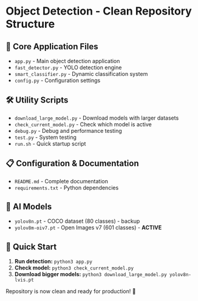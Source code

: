 # Object Detection - Clean Repository Structure

## 🚀 Core Application Files
- `app.py` - Main object detection application
- `fast_detector.py` - YOLO detection engine
- `smart_classifier.py` - Dynamic classification system
- `config.py` - Configuration settings

## 🛠️ Utility Scripts
- `download_large_model.py` - Download models with larger datasets
- `check_current_model.py` - Check which model is active
- `debug.py` - Debug and performance testing
- `test.py` - System testing
- `run.sh` - Quick startup script

## 📋 Configuration & Documentation
- `README.md` - Complete documentation
- `requirements.txt` - Python dependencies

## 🤖 AI Models
- `yolov8n.pt` - COCO dataset (80 classes) - backup
- `yolov8m-oiv7.pt` - Open Images v7 (601 classes) - **ACTIVE**

## 🎯 Quick Start
1. **Run detection:** `python3 app.py`
2. **Check model:** `python3 check_current_model.py`
3. **Download bigger models:** `python3 download_large_model.py yolov8n-lvis.pt`

Repository is now clean and ready for production! 🎉

